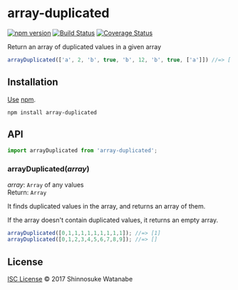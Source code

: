 # array-duplicated

[![npm version](https://img.shields.io/npm/v/array-duplicated.svg)](https://www.npmjs.com/package/array-duplicated)
[![Build Status](https://travis-ci.org/shinnn/array-duplicated.svg?branch=master)](https://travis-ci.org/shinnn/array-duplicated)
[![Coverage Status](https://img.shields.io/coveralls/shinnn/array-duplicated.svg)](https://coveralls.io/r/shinnn/array-duplicated)

Return an array of duplicated values in a given array

```javascript
arrayDuplicated(['a', 2, 'b', true, 'b', 12, 'b', true, ['a']]) //=> ['b', true];
```

## Installation

[Use](https://docs.npmjs.com/cli/install) [npm](https://docs.npmjs.com/getting-started/what-is-npm).

```
npm install array-duplicated
```

## API

```javascript
import arrayDuplicated from 'array-duplicated';
```

### arrayDuplicated(*array*)

*array*: `Array` of any values  
Return: `Array`

It finds duplicated values in the array, and returns an array of them.

If the array doesn't contain duplicated values, it returns an empty array.

```javascript
arrayDuplicated([0,1,1,1,1,1,1,1,1,1]); //=> [1]
arrayDuplicated([0,1,2,3,4,5,6,7,8,9]); //=> []
```

## License

[ISC License](./LICENSE) © 2017 Shinnosuke Watanabe
